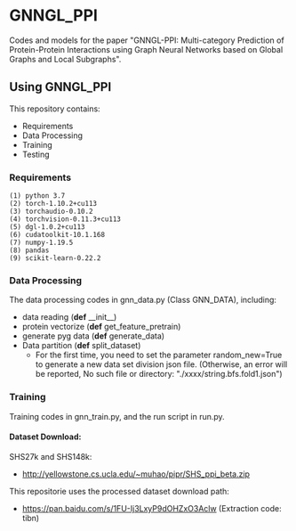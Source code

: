 # GNNGL_PPI


Codes and models for the paper "GNNGL-PPI: Multi-category Prediction of Protein-Protein Interactions using Graph Neural Networks based on Global Graphs and Local Subgraphs".



## Using GNNGL_PPI

This repository contains:
- Requirements
- Data Processing
- Training
- Testing


### Requirements
    (1) python 3.7
    (2) torch-1.10.2+cu113
    (3) torchaudio-0.10.2
    (4) torchvision-0.11.3+cu113
    (5) dgl-1.0.2+cu113
    (6) cudatoolkit-10.1.168
    (7) numpy-1.19.5
    (8) pandas
    (9) scikit-learn-0.22.2
### Data Processing

The data processing codes in gnn_data.py (Class GNN_DATA), including:
- data reading (**def** \_\_init\_\_)
- protein vectorize (**def** get_feature_pretrain)
- generate pyg data (**def** generate_data)
- Data partition (**def** split_dataset)
    - For the first time, you need to set the parameter random_new=True to generate a new data set division json file. (Otherwise, an error will be reported, No such file or directory: "./xxxx/string.bfs.fold1.json")

### Training

Training codes in gnn_train.py, and the run script in run.py.


#### Dataset Download:


SHS27k and SHS148k: 
- http://yellowstone.cs.ucla.edu/~muhao/pipr/SHS_ppi_beta.zip

This repositorie uses the processed dataset download path:
- https://pan.baidu.com/s/1FU-Ij3LxyP9dOHZxO3Aclw (Extraction code: tibn)


